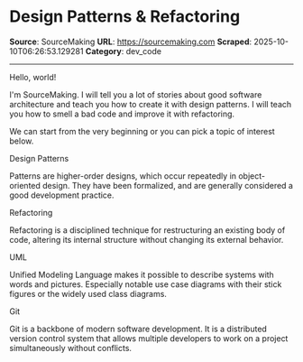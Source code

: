 # Design Patterns & Refactoring

**Source**: SourceMaking
**URL**: https://sourcemaking.com
**Scraped**: 2025-10-10T06:26:53.129281
**Category**: dev_code

---

Hello, world!

I'm SourceMaking. I will tell you a lot of stories about good software architecture and teach you how to create it with design patterns. I will teach you how to smell a bad code and improve it with refactoring.

We can start from the very beginning or you can pick a topic of interest below.

Design Patterns

Patterns are higher-order designs, which occur repeatedly in object-oriented design. They have been formalized, and are generally considered a good development practice.

Refactoring

Refactoring is a disciplined technique for restructuring an existing body of code, altering its internal structure without changing its external behavior.

UML

Unified Modeling Language makes it possible to describe systems with words and pictures. Especially notable use case diagrams with their stick figures or the widely used class diagrams.

Git

Git is a backbone of modern software development. It is a distributed version control system that allows multiple developers to work on a project simultaneously without conflicts.
